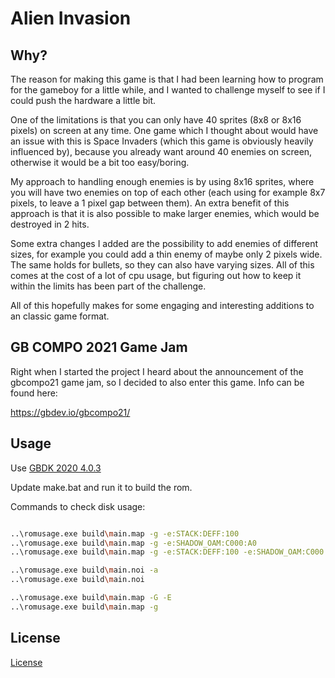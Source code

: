 # Alien Invasion

## Why?

The reason for making this game is that I had been learning how to program for the gameboy for a little while, and I wanted to challenge myself to see if I could push the hardware a little bit.

One of the limitations is that you can only have 40 sprites (8x8 or 8x16 pixels) on screen at any time. 
One game which I thought about would have an issue with this is Space Invaders (which this game is obviously heavily influenced by), because you already want around 40 enemies on screen, otherwise it would be a bit too easy/boring.

My approach to handling enough enemies is by using 8x16 sprites, where you will have two enemies on top of each other (each using for example 8x7 pixels, to leave a 1 pixel gap between them).
An extra benefit of this approach is that it is also possible to make larger enemies, which would be destroyed in 2 hits.

Some extra changes I added are the possibility to add enemies of different sizes, for example you could add a thin enemy of maybe only 2 pixels wide.
The same holds for bullets, so they can also have varying sizes.
All of this comes at the cost of a lot of cpu usage, but figuring out how to keep it within the limits has been part of the challenge.

All of this hopefully makes for some engaging and interesting additions to an classic game format.

## GB COMPO 2021 Game Jam

Right when I started the project I heard about the announcement of the gbcompo21 game jam, so I decided to also enter this game.
Info can be found here:

https://gbdev.io/gbcompo21/

## Usage

Use [GBDK 2020 4.0.3](https://github.com/gbdk-2020/gbdk-2020/releases/tag/4.0.3 "GBDK 2020 4.0.3")

Update make.bat and run it to build the rom.

Commands to check disk usage:
```bash

..\romusage.exe build\main.map -g -e:STACK:DEFF:100
..\romusage.exe build\main.map -g -e:SHADOW_OAM:C000:A0
..\romusage.exe build\main.map -g -e:STACK:DEFF:100 -e:SHADOW_OAM:C000:A0

..\romusage.exe build\main.noi -a
..\romusage.exe build\main.noi

..\romusage.exe build\main.map -G -E
..\romusage.exe build\main.map -g
```

## License
[License](../master/LICENSE)
